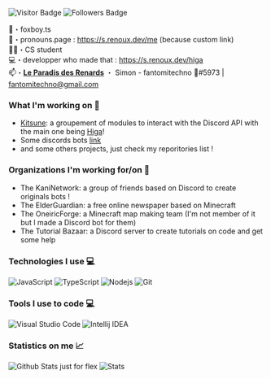 
![Visitor Badge](https://visitor-badge.laobi.icu/badge?page_id=fantomitechno&title=Visitors)
![Followers Badge](https://img.shields.io/github/followers/fantomitechno?label=Followers)

🦊・foxboy.ts<br>
🙋・pronouns.page : https://s.renoux.dev/me (because custom link)<br>
🧑‍🎓・CS student<br>
💻・developper who made that : https://s.renoux.dev/higa<br>
📫・**[Le Paradis des Renards](https://discord.gg/UrdgdjvxrX)** ・ Simon - fantomitechno 🦊#5973 | fantomitechno@gmail.com

### What I'm working on 🔨

- [Kitsune](https://github.com/kitsune-js): a groupement of modules to interact with the Discord API with the main one being [Higa](https://github.com/kitsune-js/Higa)!
- Some discords bots [link](https://github.com/stars/fantomitechno/lists/discord-bots)
- and some others projects, just check my reporitories list !

### Organizations I'm working for/on 👥

- The KaniNetwork: a group of friends based on Discord to create originals bots !
- The ElderGuardian: a free online newspaper based on Minecraft
- The OneiricForge: a Minecraft map making team (I'm not member of it but I made a Discord bot for them)
- The Tutorial Bazaar: a Discord server to create tutorials on code and get some help

### Technologies I use 💻

![JavaScript](https://img.shields.io/badge/JavaScript-black?style=flat-square&logo=javascript)
![TypeScript](https://img.shields.io/badge/TypeScript-black?style=flat-square&logo=typescript&logoColor=3178C6)
![Nodejs](https://img.shields.io/badge/Nodejs-black?style=flat-square&logo=node.js)
![Git](https://img.shields.io/badge/Git-black?style=flat-square&logo=git)

### Tools I use to code 💻

![Visual Studio Code](https://img.shields.io/badge/VisualStudioCode-black?style=flat-square&logo=visual-studio-code)
![Intellij IDEA](https://img.shields.io/badge/Intelij%20IDEA-black?style=flat-square&logo=intellijidea)

### Statistics on me 📈
![Github Stats just for flex](https://github-readme-stats.vercel.app/api?username=fantomitechno&show_icons=true&theme=cobalt&count_private=true)
![Stats](https://github-readme-stats.vercel.app/api/top-langs/?username=fantomitechno&layout=compact&theme=outrun)
